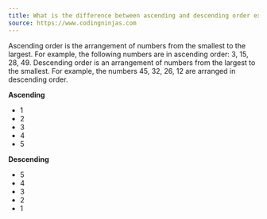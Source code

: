 ```yaml
---
title: What is the difference between ascending and descending order explain with example?
source: https://www.codingninjas.com
---
```


Ascending order is the arrangement of numbers from the smallest to the largest. For example, the following numbers are in ascending order: 3, 15, 28, 49. Descending order is an arrangement of numbers from the largest to the smallest. For example, the numbers 45, 32, 26, 12 are arranged in descending order.

**Ascending**

- 1
- 2
- 3
- 4
- 5

**Descending**

- 5
- 4
- 3
- 2
- 1
